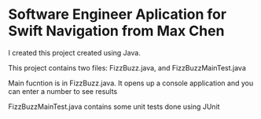 # Software Engineer Aplication for Swift Navigation from Max Chen

I created this project created using Java.

This project contains two files: FizzBuzz.java, and FizzBuzzMainTest.java

Main fucntion is in FizzBuzz.java. It opens up a console application and you can enter a number to see results

FizzBuzzMainTest.java contains some unit tests done using JUnit 
